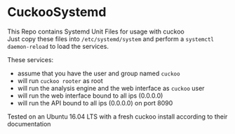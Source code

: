 # CuckooSystemd
This Repo contains Systemd Unit Files for usage with cuckoo  
Just copy these files into `/etc/systemd/system` and perform a `systemctl daemon-reload` to load the services.  

These services:
- assume that you have the user and group named `cuckoo`
- will run `cuckoo rooter` as root
- will run the analysis engine and the web interface as `cuckoo` user
- will run the web interface bound to all ips (0.0.0.0)
- will run the API bound to all ips (0.0.0.0) on port 8090

Tested on an Ubuntu 16.04 LTS with a fresh cuckoo install according to their documentation
